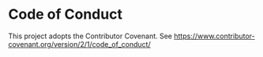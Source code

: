 # Code of Conduct
This project adopts the Contributor Covenant. See https://www.contributor-covenant.org/version/2/1/code_of_conduct/
